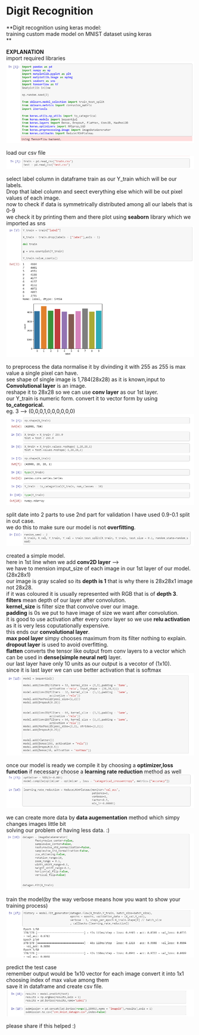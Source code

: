 # Digit Recognition
**Digit recognition using keras model:<br/>
training custom made model on MNIST dataset using keras<br/>
**


**EXPLANATION**<br/>
import required libraries
![](images/digit_1.PNG)

load our csv file
![](images/digit_2.PNG)

select label column in dataframe train as our Y_train which will be our labels.<br/>
Drop that label column and seect everything else which will be out pixel values of each image.<br/>
now to check if data is symmetrically distributed among all our labels that is 0-9<br/>
we check it by printing them and there plot using **seaborn** library which we imported as sns
![](images/digit_3.PNG)

to preprocess the data normalise it by divinding it with 255 as 255 is max value a single pixel can have.<br/>
see shape of single image is 1,784(28x28) as it is known,input to **Convolutional layer** is an image.<br/>
reshape it to 28x28 so we can use **conv layer** as our 1st layer.<br/>
our Y_train is numeric form. convert it to vector form by using **to_categorical.**<br/>
eg. 3 --> (0,0,0,1,0,0,0,0,0,0)
![](images/digit_4.PNG)

split date into 2 parts to use 2nd part for validation I have used 0.9-0.1 split in out case.<br/>
we do this to make sure our model is not **overfitting**.<br/>
![](images/digit_5.PNG)

created a simple model.<br/>
here in 1st line when we add **conv2D layer** --><br/>
we have to mension imput_size of each image in our 1st layer of our model.(28x28x1)<br/>
our image is gray scaled so its **depth is 1** that is why there is 28x28x1 image not 28x28.<br/>
if it was coloured it is usually represented with RGB that is of **depth 3**.<br/>
**filters** mean depth of our layer after convolution.<br/>
**kernel_size** is filter size that convolve over our image.<br/>
**padding** is 0s we put to have image of size we want after convolution.<br/>
it is good to use activation after every conv layer so we use **relu activation** as it is very less coputationally expensive.<br/>
this ends our **convolutional layer**.<br/>
**max pool layer** simpy chooses maximum from its filter nothing to explain.<br/>
**dropout layer** is used to avoid overfitting.<br/>
**flatten** converts the tensor like output from conv layers to a vector which can be used in **dense(simple neural net)** layer.<br/>
our last layer have only 10 units as our output is a vecotor of (1x10).<br/>
since it is last layer we can use better activation that is softmax
![](images/digit_6.PNG)

once our model is ready we compile it by choosing a **optimizer,loss function** if necessary choose a **learning rate reduction** method as well<br/>
![](images/digit_7.PNG)

we can create more data by **data augementation** method which simpy changes images little bit<br/>
solving our problem of having less data. :) <br/>
![](images/digit_8.PNG)

train the model(by the way verbose means how you want to show your training process)<br/>
![](images/digit_9.PNG)

predict the test case<br/>
remember output would be 1x10 vector for each image convert it into 1x1 choosing index of max value among them<br/>
save it in dataframe and create csv file.<br/>
![](images/digit_10.PNG)

please share if this helped :)
